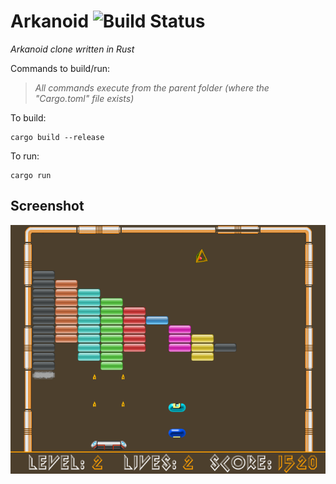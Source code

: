 # Arkanoid ![Build Status](https://github.com/denix666/arkanoid/actions/workflows/rust.yml/badge.svg)

_Arkanoid clone written in Rust_

Commands to build/run:

>_All commands execute from the parent folder (where the "Cargo.toml" file exists)_

To build: 
```shell
cargo build --release
```

To run: 
```shell
cargo run
```
## Screenshot
![gameplay1](screenshots/screenshot.png)